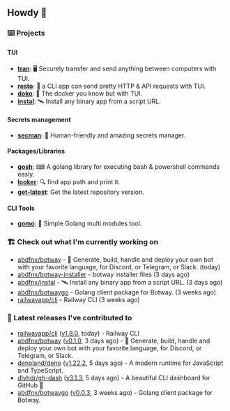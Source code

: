 ## Howdy 👋

### ⌨️ Projects

#### TUI

- [**tran**](https://github.com/abdfnx/tran): 🖥 Securely transfer and send anything between computers with TUI.
- [**resto**](https://github.com/abdfnx/resto): 🔗 a CLI app can send pretty HTTP & API requests with TUI.
- [**doko**](https://github.com/abdfnx/doko): 🐳 The docker you know but with TUI.
- [**instal**](https://github.com/abdfnx/instal): 🛰️ Install any binary app from a script URL.

#### Secrets management

- [**secman**](https://github.com/scmn-dev/secman): 👊 Human-friendly and amazing secrets manager.

#### Packages/Libraries

- [**gosh**](https://github.com/abdfnx/gosh): ⌨ A golang library for executing bash & powershell commands easly.
- [**looker**](https://github.com/abdfnx/looker): 🔍 find app path and print it.
- [**get-latest**](https://github.com/scmn-dev/get-latest): Get the latest repository version.

#### CLI Tools

- [**gomo**](https://github.com/abdfnx/gomo): 📐 Simple Golang multi modules tool.

### 🏗️ Check out what I'm currently working on


- [abdfnx/botway](https://github.com/abdfnx/botway) - 🤖 Generate, build, handle and deploy your own bot with your favorite language, for Discord, or Telegram, or Slack. (today)
- [abdfnx/botway-installer](https://github.com/abdfnx/botway-installer) - botway installer files (3 days ago)
- [abdfnx/instal](https://github.com/abdfnx/instal) - 🛰 Install any binary app from a script URL. (3 days ago)
- [abdfnx/botwaygo](https://github.com/abdfnx/botwaygo) - Golang client package for Botway. (3 weeks ago)
- [railwayapp/cli](https://github.com/railwayapp/cli) - Railway CLI (3 weeks ago)

### 🔭 Latest releases I've contributed to

- [railwayapp/cli](https://github.com/railwayapp/cli) ([v1.8.0](https://github.com/railwayapp/cli/releases/tag/v1.8.0), today) - Railway CLI
- [abdfnx/botway](https://github.com/abdfnx/botway) ([v0.1.0](https://github.com/abdfnx/botway/releases/tag/v0.1.0), 3 days ago) - 🤖 Generate, build, handle and deploy your own bot with your favorite language, for Discord, or Telegram, or Slack.
- [denoland/deno](https://github.com/denoland/deno) ([v1.22.2](https://github.com/denoland/deno/releases/tag/v1.22.2), 5 days ago) - A modern runtime for JavaScript and TypeScript.
- [dlvhdr/gh-dash](https://github.com/dlvhdr/gh-dash) ([v3.1.3](https://github.com/dlvhdr/gh-dash/releases/tag/v3.1.3), 5 days ago) - A beautiful CLI dashboard for GitHub 🚀 
- [abdfnx/botwaygo](https://github.com/abdfnx/botwaygo) ([v0.0.3](https://github.com/abdfnx/botwaygo/releases/tag/v0.0.3), 3 weeks ago) - Golang client package for Botway.
